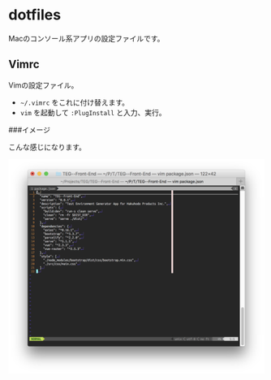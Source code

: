 # dotfiles

Macのコンソール系アプリの設定ファイルです。

## Vimrc

Vimの設定ファイル。

* `~/.vimrc` をこれに付け替えます。
* `vim` を起動して `:PlugInstall` と入力、実行。

###イメージ

こんな感じになります。

![スクリーンショット](screenshot.png)
